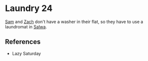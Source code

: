 # Laundry 24
[Sam](Person/Sam.md) and [Zach](Person/Zach.md) don't have a washer in their flat, so they have to use a laundromat in [Salwa](Location/Salwa.md).

## References
- Lazy Saturday
